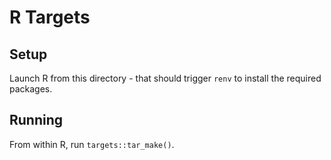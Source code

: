 # R Targets

## Setup

Launch R from this directory - that should trigger `renv` to install the required packages.

## Running

From within R, run `targets::tar_make()`.
